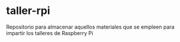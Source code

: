 # taller-rpi
Repositorio para almacenar aquellos materiales que se empleen para impartir los talleres de Raspberry Pi
